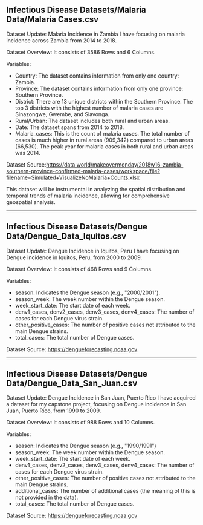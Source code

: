 Infectious Disease Datasets/Malaria Data/Malaria Cases.csv
-----------------------------------------------------------
Dataset Update: Malaria Incidence in Zambia
I have focusing on malaria incidence across Zambia from 2014 to 2018.

Dataset Overview:
It consists of 3586 Rows and 6 Columns.

Variables:
* Country: The dataset contains information from only one country: Zambia.
* Province: The dataset contains information from only one province: Southern Province.
* District: There are 13 unique districts within the Southern Province. The top 3 districts with the highest number of malaria cases are Sinazongwe, Gwembe, and Siavonga.
* Rural/Urban: The dataset includes both rural and urban areas.
* Date: The dataset spans from 2014 to 2018.
* Malaria_cases: This is the count of malaria cases. The total number of cases is much higher in rural areas (909,342) compared to urban areas (66,530). The peak year for malaria cases in both rural and urban areas was 2014.

Dataset Source:https://data.world/makeovermonday/2018w16-zambia-southern-province-confirmed-malaria-cases/workspace/file?filename=Simulated+VisualizeNoMalaria+Counts.xlsx

This dataset will be instrumental in analyzing the spatial distribution and temporal trends of malaria incidence, allowing for comprehensive geospatial analysis.

-----------------------------------------------------------------------------------------------------------------------------------------
Infectious Disease Datasets/Dengue Data/Dengue_Data_Iquitos.csv
----------------------------------------------------------------

Dataset Update: Dengue Incidence in Iquitos, Peru
I have focusing on Dengue incidence in Iquitos, Peru, from 2000 to 2009.

Dataset Overview:
It consists of 468 Rows and 9 Columns.

Variables:
* season: Indicates the Dengue season (e.g., "2000/2001").
* season_week: The week number within the Dengue season.
* week_start_date: The start date of each week.
* denv1_cases, denv2_cases, denv3_cases, denv4_cases: The number of cases for each Dengue virus strain.
* other_positive_cases: The number of positive cases not attributed to the main Dengue strains.
* total_cases: The total number of Dengue cases.

Dataset Source: https://dengueforecasting.noaa.gov

-------------------------------------------------------------------------------------
Infectious Disease Datasets/Dengue Data/Dengue_Data_San_Juan.csv
--------------------------------------------------------------------
Dataset Update: Dengue Incidence in San Juan, Puerto Rico
I have acquired a dataset for my capstone project, focusing on Dengue incidence in San Juan, Puerto Rico, from 1990 to 2009.

Dataset Overview:
It consists of 988 Rows and 10 Columns.

Variables:
* season: Indicates the Dengue season (e.g., "1990/1991")
* season_week: The week number within the Dengue season.
* week_start_date: The start date of each week.
* denv1_cases, denv2_cases, denv3_cases, denv4_cases: The number of cases for each Dengue virus strain.
* other_positive_cases: The number of positive cases not attributed to the main Dengue strains.
* additional_cases: The number of additional cases (the meaning of this is not provided in the data).
* total_cases: The total number of Dengue cases.

Dataset Source: https://dengueforecasting.noaa.gov 
